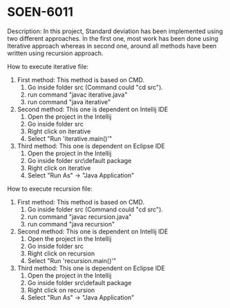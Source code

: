 # SOEN-6011

Description:
In this project, Standard deviation has been implemented using two different approaches. In the first one, most work has been done using Iterative approach whereas in second one, around all methods have been written using recursion approach.

How to execute iterative file:
1. First method:
   This method is based on CMD.
   1. Go inside folder src (Command could "cd src").
   2. run command "javac iterative.java"
   3. run command "java iterative"
2. Second method:
   This one is dependent on Intellij IDE
   1. Open the project in the Intellij
   2. Go inside folder src
   3. Right click on iterative
   4. Select "Run 'iterative.main()'"
3. Third method:
   This one is dependent on Eclipse IDE
   1. Open the project in the Intellij
   2. Go inside folder src\default package
   3. Right click on iterative
   4. Select "Run As" -> "Java Application" 

How to execute recursion file:
1. First method:
   This method is based on CMD.
   1. Go inside folder src (Command could "cd src").
   2. run command "javac recursion.java"
   3. run command "java recursion"
2. Second method:
   This one is dependent on Intellij IDE
   1. Open the project in the Intellij
   2. Go inside folder src
   3. Right click on recursion
   4. Select "Run 'recursion.main()'"
3. Third method:
   This one is dependent on Eclipse IDE
   1. Open the project in the Intellij
   2. Go inside folder src\default package
   3. Right click on recursion
   4. Select "Run As" -> "Java Application"